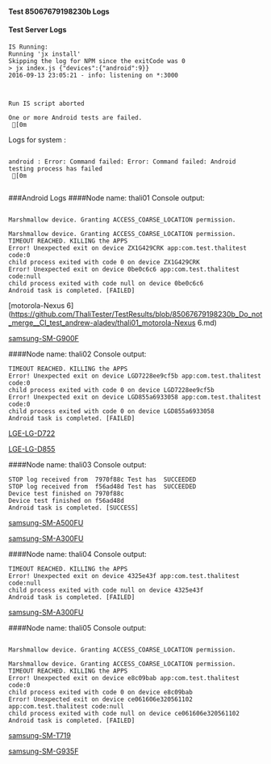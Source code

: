 #### Test 85067679198230b Logs

#### Test Server Logs
```
IS Running:
Running 'jx install'
Skipping the log for NPM since the exitCode was 0
> jx index.js {"devices":{"android":9}}
2016-09-13 23:05:21 - info: listening on *:3000


 
Run IS script aborted
 
One or more Android tests are failed.
 [0m

```


Logs for system : 
```

android : Error: Command failed: Error: Command failed: Android testing process has failed
 [0m


```
###Android Logs
####Node name: thali01
Console output:
```

Marshmallow device. Granting ACCESS_COARSE_LOCATION permission.

Marshmallow device. Granting ACCESS_COARSE_LOCATION permission.
TIMEOUT REACHED. KILLING the APPS
Error! Unexpected exit on device ZX1G429CRK app:com.test.thalitest code:0 
child process exited with code 0 on device ZX1G429CRK 
Error! Unexpected exit on device 0be0c6c6 app:com.test.thalitest code:null 
child process exited with code null on device 0be0c6c6 
Android task is completed. [FAILED]
```
[motorola-Nexus 6](https://github.com/ThaliTester/TestResults/blob/85067679198230b_Do_not_merge__CI_test_andrew-aladev/thali01_motorola-Nexus 6.md)

[samsung-SM-G900F](https://github.com/ThaliTester/TestResults/blob/85067679198230b_Do_not_merge__CI_test_andrew-aladev/thali01_samsung-SM-G900F.md)

####Node name: thali02
Console output:
```
TIMEOUT REACHED. KILLING the APPS
Error! Unexpected exit on device LGD7228ee9cf5b app:com.test.thalitest code:0 
child process exited with code 0 on device LGD7228ee9cf5b 
Error! Unexpected exit on device LGD855a6933058 app:com.test.thalitest code:0 
child process exited with code 0 on device LGD855a6933058 
Android task is completed. [FAILED]
```
[LGE-LG-D722](https://github.com/ThaliTester/TestResults/blob/85067679198230b_Do_not_merge__CI_test_andrew-aladev/thali02_LGE-LG-D722.md)

[LGE-LG-D855](https://github.com/ThaliTester/TestResults/blob/85067679198230b_Do_not_merge__CI_test_andrew-aladev/thali02_LGE-LG-D855.md)

####Node name: thali03
Console output:
```
STOP log received from  7970f88c Test has  SUCCEEDED
STOP log received from  f56ad48d Test has  SUCCEEDED
Device test finished on 7970f88c 
Device test finished on f56ad48d 
Android task is completed. [SUCCESS]
```
[samsung-SM-A500FU](https://github.com/ThaliTester/TestResults/blob/85067679198230b_Do_not_merge__CI_test_andrew-aladev/thali03_samsung-SM-A500FU.md)

[samsung-SM-A300FU](https://github.com/ThaliTester/TestResults/blob/85067679198230b_Do_not_merge__CI_test_andrew-aladev/thali03_samsung-SM-A300FU.md)

####Node name: thali04
Console output:
```
TIMEOUT REACHED. KILLING the APPS
Error! Unexpected exit on device 4325e43f app:com.test.thalitest code:null 
child process exited with code null on device 4325e43f 
Android task is completed. [FAILED]
```
[samsung-SM-A300FU](https://github.com/ThaliTester/TestResults/blob/85067679198230b_Do_not_merge__CI_test_andrew-aladev/thali04_samsung-SM-A300FU.md)

####Node name: thali05
Console output:
```

Marshmallow device. Granting ACCESS_COARSE_LOCATION permission.

Marshmallow device. Granting ACCESS_COARSE_LOCATION permission.
TIMEOUT REACHED. KILLING the APPS
Error! Unexpected exit on device e8c09bab app:com.test.thalitest code:0 
child process exited with code 0 on device e8c09bab 
Error! Unexpected exit on device ce061606e320561102 app:com.test.thalitest code:null 
child process exited with code null on device ce061606e320561102 
Android task is completed. [FAILED]
```
[samsung-SM-T719](https://github.com/ThaliTester/TestResults/blob/85067679198230b_Do_not_merge__CI_test_andrew-aladev/thali05_samsung-SM-T719.md)

[samsung-SM-G935F](https://github.com/ThaliTester/TestResults/blob/85067679198230b_Do_not_merge__CI_test_andrew-aladev/thali05_samsung-SM-G935F.md)




